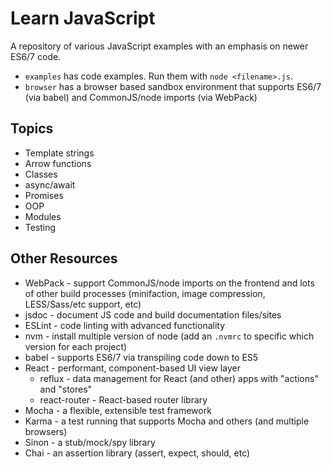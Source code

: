 # Learn JavaScript

A repository of various JavaScript examples with an emphasis on newer ES6/7 code.

- `examples` has code examples. Run them with `node <filename>.js`.
- `browser` has a browser based sandbox environment that supports ES6/7 (via babel) and CommonJS/node imports (via WebPack)


## Topics

- Template strings
- Arrow functions
- Classes
- async/await
- Promises
- OOP
- Modules
- Testing


## Other Resources

- WebPack - support CommonJS/node imports on the frontend and lots of other build processes (minifaction, image compression, LESS/Sass/etc support, etc)
- jsdoc - document JS code and build documentation files/sites
- ESLint - code linting with advanced functionality
- nvm - install multiple version of node (add an `.nvmrc` to specific which version for each project)
- babel - supports ES6/7 via transpiling code down to ES5
- React - performant, component-based UI view layer
    - reflux - data management for React (and other) apps with "actions" and "stores"
    - react-router - React-based router library
- Mocha - a flexible, extensible test framework
- Karma - a test running that supports Mocha and others (and multiple browsers)
- Sinon - a stub/mock/spy library
- Chai - an assertion library (assert, expect, should, etc)
